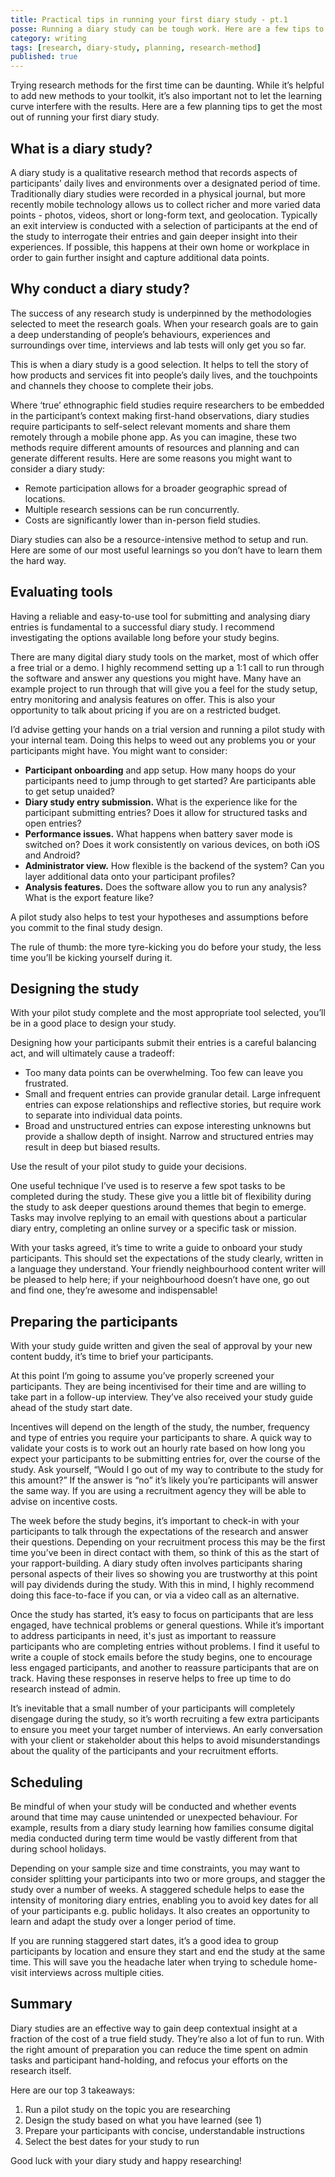 ```yaml
---
title: Practical tips in running your first diary study - pt.1
posse: Running a diary study can be tough work. Here are a few tips to start you off on the right foot.
category: writing
tags: [research, diary-study, planning, research-method]
published: true
---
```


Trying research methods for the first time can be daunting. While it’s helpful to add new methods to your toolkit, it’s also important not to let the learning curve interfere with the results. Here are a few planning tips to get the most out of running your first diary study.

## What is a diary study?

A diary study is a qualitative research method that records aspects of participants’ daily lives and environments over a designated period of time. Traditionally diary studies were recorded in a physical journal, but more recently mobile technology allows us to collect richer and more varied data points - photos, videos, short or long-form text, and geolocation. Typically an exit interview is conducted with a selection of participants at the end of the study to interrogate their entries and gain deeper insight into their experiences. If possible, this happens at their own home or workplace in order to gain further insight and capture additional data points.

## Why conduct a diary study?

The success of any research study is underpinned by the methodologies selected to meet the research goals. When your research goals are to gain a deep understanding of people’s behaviours, experiences and surroundings over time, interviews and lab tests will only get you so far.

This is when a diary study is a good selection. It helps to tell the story of how products and services fit into people’s daily lives, and the touchpoints and channels they choose to complete their jobs.

Where ‘true’ ethnographic field studies require researchers to be embedded in the participant’s context making first-hand observations, diary studies require participants to self-select relevant moments and share them remotely through a mobile phone app. As you can imagine, these two methods require different amounts of resources and planning and can generate different results. Here are some reasons you might want to consider a diary study:

* Remote participation allows for a broader geographic spread of locations.
* Multiple research sessions can be run concurrently.
* Costs are significantly lower than in-person field studies.

Diary studies can also be a resource-intensive method to setup and run. Here are some of our most useful learnings so you don’t have to learn them the hard way.

## Evaluating tools

Having a reliable and easy-to-use tool for submitting and analysing diary entries is fundamental to a successful diary study. I recommend investigating the options available long before your study begins.

There are many digital diary study tools on the market, most of which offer a free trial or a demo. I highly recommend setting up a 1:1 call to run through the software and answer any questions you might have. Many have an example project to run through that will give you a feel for the study setup, entry monitoring and analysis features on offer. This is also your opportunity to talk about pricing if you are on a restricted budget.

I’d advise getting your hands on a trial version and running a pilot study with your internal team. Doing this helps to weed out any problems you or your participants might have. You might want to consider:

* **Participant onboarding** and app setup. How many hoops do your participants need to jump through to get started? Are participants able to get setup unaided?
* **Diary study entry submission.** What is the experience like for the participant submitting entries? Does it allow for structured tasks and open entries?
* **Performance issues.** What happens when battery saver mode is switched on? Does it work consistently on various devices, on both iOS and Android?
* **Administrator view.** How flexible is the backend of the system? Can you layer additional data onto your participant profiles?
* **Analysis features.** Does the software allow you to run any analysis? What is the export feature like?

A pilot study also helps to test your hypotheses and assumptions before you commit to the final study design.

The rule of thumb: the more tyre-kicking you do before your study, the less time you’ll be kicking yourself during it.

## Designing the study

With your pilot study complete and the most appropriate tool selected, you’ll be in a good place to design your study.

Designing how your participants submit their entries is a careful balancing act, and will ultimately cause a tradeoff:

* Too many data points can be overwhelming. Too few can leave you frustrated.
* Small and frequent entries can provide granular detail. Large infrequent entries can expose relationships and reflective stories, but require work to separate into individual data points.
* Broad and unstructured entries can expose interesting unknowns but provide a shallow depth of insight. Narrow and structured entries may result in deep but biased results.

Use the result of your pilot study to guide your decisions.

One useful technique I’ve used is to reserve a few spot tasks to be completed during the study. These give you a little bit of flexibility during the study to ask deeper questions around themes that begin to emerge. Tasks may involve replying to an email with questions about a particular diary entry, completing an online survey or a specific task or mission.

With your tasks agreed, it’s time to write a guide to onboard your study participants. This should set the expectations of the study clearly, written in a language they understand. Your friendly neighbourhood content writer will be pleased to help here; if your neighbourhood doesn’t have one, go out and find one, they’re awesome and indispensable!

## Preparing the participants

With your study guide written and given the seal of approval by your new content buddy, it’s time to brief your participants.

At this point I’m going to assume you’ve properly screened your participants. They are being incentivised for their time and are willing to take part in a follow-up interview. They’ve also received your study guide ahead of the study start date.

Incentives will depend on the length of the study, the number, frequency and type of entries you require your participants to share. A quick way to validate your costs is to work out an hourly rate based on how long you expect your participants to be submitting entries for, over the course of the study. Ask yourself, “Would I go out of my way to contribute to the study for this amount?” If the answer is “no” it’s likely you’re participants will answer the same way. If you are using a recruitment agency they will be able to advise on incentive costs.

The week before the study begins, it’s important to check-in with your participants to talk through the expectations of the research and answer their questions. Depending on your recruitment process this may be the first time you’ve been in direct contact with them, so think of this as the start of your rapport-building. A diary study often involves participants sharing personal aspects of their lives so showing you are trustworthy at this point will pay dividends during the study. With this in mind, I highly recommend doing this face-to-face if you can, or via a video call as an alternative.

Once the study has started, it’s easy to focus on participants that are less engaged, have technical problems or general questions. While it’s important to address participants in need, it's just as important to reassure participants who are completing entries without problems. I find it useful to write a couple of stock emails before the study begins, one to encourage less engaged participants, and another to reassure participants that are on track. Having these responses in reserve helps to free up time to do research instead of admin.

It’s inevitable that a small number of your participants will completely disengage during the study, so it’s worth recruiting a few extra participants to ensure you meet your target number of interviews. An early conversation with your client or stakeholder about this helps to avoid misunderstandings about the quality of the participants and your recruitment efforts.

## Scheduling

Be mindful of when your study will be conducted and whether events around that time may cause unintended or unexpected behaviour. For example, results from a diary study learning how families consume digital media conducted during term time would be vastly different from that during school holidays.

Depending on your sample size and time constraints, you may want to consider splitting your participants into two or more groups, and stagger the study over a number of weeks. A staggered schedule helps to ease the intensity of monitoring diary entries, enabling you to avoid key dates for all of your participants e.g. public holidays. It also creates an opportunity to learn and adapt the study over a longer period of time.

If you are running staggered start dates, it’s a good idea to group participants by location and ensure they start and end the study at the same time. This will save you the headache later when trying to schedule home-visit interviews across multiple cities.

## Summary

Diary studies are an effective way to gain deep contextual insight at a fraction of the cost of a true field study. They’re also a lot of fun to run. With the right amount of preparation you can reduce the time spent on admin tasks and participant hand-holding, and refocus your efforts on the research itself.

Here are our top 3 takeaways:

1. Run a pilot study on the topic you are researching
2. Design the study based on what you have learned (see 1)
3. Prepare your participants with concise, understandable instructions
4. Select the best dates for your study to run

Good luck with your diary study and happy researching!
